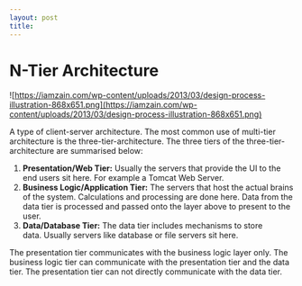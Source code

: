 ```yaml
---
layout: post
title:
---
```

# N-Tier Architecture

![https://iamzain.com/wp-content/uploads/2013/03/design-process-illustration-868x651.png](https://iamzain.com/wp-content/uploads/2013/03/design-process-illustration-868x651.png)

A type of client-server architecture. The most common use of multi-tier architecture is the three-tier-architecture. The three tiers of the three-tier-architecture are summarised below:

1. **Presentation/Web Tier:** Usually the servers that provide the UI to the end users sit here. For example a Tomcat Web Server.
2. **Business Logic/Application Tier:** The servers that host the actual brains of the system. Calculations and processing are done here. Data from the data tier is processed and passed onto the layer above to present to the user.
3. **Data/Database Tier:** The data tier includes mechanisms to store data. Usually servers like database or file servers sit here.

The presentation tier communicates with the business logic layer only. The business logic tier can communicate with the presentation tier and the data tier. The presentation tier can not directly communicate with the data tier.